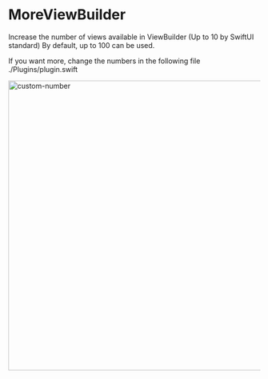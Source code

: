 # MoreViewBuilder

Increase the number of views available in ViewBuilder
(Up to 10 by SwiftUI standard)
By default, up to 100 can be used.

If you want more, change the numbers in the following file
./Plugins/plugin.swift

<img width="580" alt="custom-number" src="https://user-images.githubusercontent.com/50244599/214959105-8ee24929-59f0-4e69-b747-2693a1854aa1.png">
